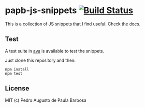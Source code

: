 # papb-js-snippets [![Build Status](https://travis-ci.com/papb/papb-js-snippets.svg?branch=master)](https://travis-ci.com/papb/papb-js-snippets)

This is a collection of JS snippets that I find useful. Check [the docs](https://papb.github.io/papb-js-snippets/identifiers.html).

## Test

A test suite in [ava](https://github.com/avajs/ava) is available to test the snippets.

Just clone this repository and then:

```
npm install
npm test
```

## License

MIT (c) Pedro Augusto de Paula Barbosa
